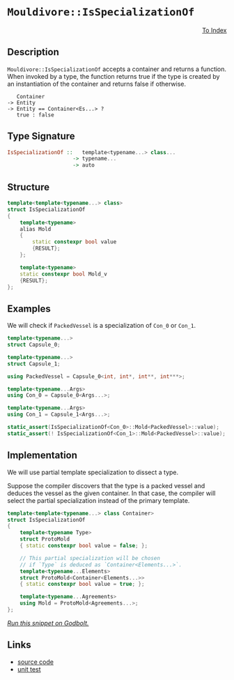 <!-- Copyright 2024 Feng Mofan
SPDX-License-Identifier: Apache-2.0 -->

# `Mouldivore::IsSpecializationOf`

<p style='text-align: right;'><a href="../../../facilities/metafunctions.md#mouldivore-is-specialization-of">To Index</a></p>

## Description

`Mouldivore::IsSpecializationOf` accepts a container and returns a function.
When invoked by a type, the function returns true if the type is created by an instantiation of the container and returns false if otherwise.

<pre><code>   Container
-> Entity
-> Entity == Container&lt;Es...&gt; ?
   true : false</code></pre>

## Type Signature

```Haskell
IsSpecializationOf ::   template<typename...> class...
                     -> typename...
                     -> auto 
```

## Structure

```C++
template<template<typename...> class>
struct IsSpecializationOf
{
    template<typename>
    alias Mold
    {
        static constexpr bool value
        {RESULT};
    };

    template<typename>
    static constexpr bool Mold_v
    {RESULT};
};
```

## Examples

We will check if `PackedVessel` is a specialization of `Con_0` or `Con_1`.

```C++
template<typename...>
struct Capsule_0;

template<typename...>
struct Capsule_1;

using PackedVessel = Capsule_0<int, int*, int**, int***>;

template<typename...Args>
using Con_0 = Capsule_0<Args...>;

template<typename...Args>
using Con_1 = Capsule_1<Args...>;

static_assert(IsSpecializationOf<Con_0>::Mold<PackedVessel>::value);
static_assert(! IsSpecializationOf<Con_1>::Mold<PackedVessel>::value);
```

## Implementation

We will use partial template specialization to dissect a type.

Suppose the compiler discovers that the type is a packed vessel and deduces the vessel as the given container. In that case, the compiler will select the partial specialization instead of the primary template.

```C++
template<template<typename...> class Container>
struct IsSpecializationOf
{
    template<typename Type>
    struct ProtoMold
    { static constexpr bool value = false; };

    // This partial specialization will be chosen
    // if `Type` is deduced as `Container<Elements...>`.
    template<typename...Elements>
    struct ProtoMold<Container<Elements...>>
    { static constexpr bool value = true; };

    template<typename...Agreements>
    using Mold = ProtoMold<Agreements...>;
};
```

[*Run this snippet on Godbolt.*](https://godbolt.org/#z:OYLghAFBqd5QCxAYwPYBMCmBRdBLAF1QCcAaPECAMzwBtMA7AQwFtMQByARg9KtQYEAysib0QXACx8BBAKoBnTAAUAHpwAMvAFYTStJg1DIApACYAQuYukl9ZATwDKjdAGFUtAK4sGIAOxcpK4AMngMmAByPgBGmMQgAMz%2BpAAOqAqETgwe3r4BQemZjgJhEdEscQnJtpj2JQxCBEzEBLk%2BfoG19dlNLQRlUbHxSSkKza3t%2BV3j/YMVVaMAlLaoXsTI7BwEmCypBjsmiW47eweYRycAnqmMrJgAdE9H2ADUyAYKCq8egkzh8ReJg0AEFxsQvA5XgBJBRCW7IPBiPAALyYDQA8lRgSCTP4rKDXkTXqd9uiLscCDc7mxXgAValAwnE8GQgivZTEVBEACynnQOOJrzxFles0cyHeAnGmFUqWIrxiqE8rwAbmIvJhhYkACKvKhiJRHUV4nXGnGC4kAeit9IQeG%2BqX6SNoYoRLtR6OyrwA7nRXXF3ggMoxLUSba88FRhQA2DQM24mOOR75YdCQzDoV5Mb5JjS/ZoA4iXbD0NiCBRPB5AuPV5lE0nnS5U27MNhV0u7RgEBRMkFC1lQznc1B82gC44F/4RYvHTvlntVoGJbBh4X4sXNCVShgyuUKpUq9XeLVHPUECEUk3%2BM2JAm4%2Bsk3Zkw6U6ltx5PEHAYiYLsVvshS8TIjFeMcszPDkuV5flLm/X9/0XZ4V3NUFTVQh8QStAAqXC8PwgirRxHC8PpTBxm%2BfCiNBEiCLo3DqMwxtyWbd97iXFDQUHdk3CYVIFC8egAH0NAwnFmNfa5W3Y5DVy4i82R%2BPiBOErgxNBYDwmADkmGQABrTMADVyLsbU9V4/jBMwETLnCAhSEjQRsIcuzcJcpzcOXe9xOfJs32k9sv2IYBe04kFNNA34RLMpTLOE0TjhBYLK1k9SQQkikpJpT8HiSkK%2Bwi7Soq4GKLJU6y1MS5KONXO8LXkr1kCEnMlFaCBYXhTBEWRNFMWxScBBslcQBAcDLmUXSDPQYyvjqF4RuPTUlgw8U8Calr4gICAwDAGE4XdHqvQELFLmK%2BbRtg44Jv0oyTLm4aQEWzBlrvDgVloTgAFZeD8DgtFIVBODcaxrDFNYNlPMxEh4UgCE0N6Vj0kBPskB4NEkLh/ESDRPo0MwYxjMwAA4if0ThJF4FgJA0DRSF%2B/7AY4XgFBAWm4b%2Bt7SDgWAYEQEA1gIVIvHsigIDQPY6HiSJ7k4VQiZjABaGNJFeYBkElKQHjMXhM0IEg8HQPR%2BEEEQxHYKQZEERQVHUDnSF0IIfWIPjOB4d6vp%2B%2BGAc4DFhaF9lUGjOXFeV1X1deTWzFeCAPAl%2BgFXMaGll4dmtBWCAkHF1JJbIUWs5zkBgCkMw%2BDoHZiBZiAYi9mJwhaK5Xd4WvmGIK4MRibQuvZmHxYXDEGFoBu7awGIvGAXjaFoFnuF4LAWEMYBxGHvBfwcPBVXIr3ZS64Wthhuy6i92g8BiZ3W48LAvYvPAqZn0gN%2BIJUlB1XYF%2BPox4ZWKgDBCwy8EwH0GJWyN0tsIUQ4gLbG3kEoNQXsHb6AXigEGlh9AnxZpAFYqBUgNGngrcYE4dSmEsNYMwDMH7EANpvDB3Qu7ZBcAwdwngOh6FCACBYIxCgZCyAIKYfhOHFGyPMYYCQgh2FoQIPokwmH5FEXUcRjQJgDDYcIvQswpF5D4bYRRQjKgcJWAocGmwJDuw4N9OmXtGavGDkrFWasNaoyjhAXAesE5Qy4MnWGn8VgIEwEwLACQICIxAJIRIDwACcyRJDozMJIOMOMYxhLJhwCmpAqbQweDGLgMYiZhKJlklGXBPoRJjOYu2jNmas08RzdOvMM78z9sLcglB87x2lmwTgLQWCqn8ArJg7wDCgS4GEh4XA0Y63wEQChhsghQNNhA6QUDrawLtroEuTsXYzxMWY%2BmvBGa%2B0FsLV4gdszEC6T0vpHwF4R2GaMjQ0dY7Z3jsKKGZgPGp05nUlp8Qmli1QHHEYnTukK0uUYIZXBaY0FoOXSu1c7bN3riA%2BFrd26dwcCA3u3Z%2B6Dy9iPMeE8p4gLnm/LY/18Cr0cBvae/1t7IF3iAg%2BH07bH1PvXC%2BJKU4UNvjDB%2BT9MAv3nkYd%2BoBql8B/goP%2BACgGMBAbM8B5sFmyCWbbf6qyEEfyIVYFBzL0GBIBtg7IuD8Fng1SQsh8QplUN1WItezgICuF4SwhhOjFj8O4TkaRmiihuudRwmhNqFH9AdbInoEjtHKN0SIrRgaPWqLDeUFR7jVjrCMYmxl2yLGcBOWc3p/SrlDJGWjaOzjJnPKTinLxpAfF%2BJGLqxlKS0nDPRv4Ip/gsaSBicrIIOzvZM1sJU95NT4B1IFv7H5XziBtK2J00OLAFCqklKqfN5xxjjJcQbI2sg5nytAUquBSRSDrNSI3LZnsyk%2BwaQHaM06VazvnWqJd5Jxj3L%2BY8%2BIpbEhvM/lzTOL6c5jt/fHR6yBUipCEousJQll0EGaqc5WpcoXxBhTXOurdEUobbh3Lu6K/l9wHkPUlmBR7jzEASu%2BRLBXstIGS2hlKt6qB3jselghD5MpPmfK4bKr6cpATykM/K35aS/d/Jgv9/6AOAXfWVZsJAKqtjA5VOh90DOMMgmw2r4CYP1dKTgVp8FIOIZYUhuzyGUJ1fouR/r6GMI0Y69APrI1eoaEGtIXCGj2dURZhoki2gxuDfI7z7nRGKOc2opR8aI3GKTRDSLabT0M0zde14t6F0Pp2E%2BpxEySClvceW6p3jfH%2BMoCY%2BtIAzDDMSIkT6uMMY0wq/4bJpT4u9pZmzCtSNJCfXCZ9Im%2BMwmSDCVjZIXBEhJMSHF3ZnBctpxMdrRrE3e0DpWA/TIzhJBAA%3D%3D%3D)

## Links

- [source code](../../../../conceptrodon/mouldivore/is_specialization_of.hpp)
- [unit test](../../../../tests/unit/metafunctions/mouldivore/is_specialization_of.test.hpp)
